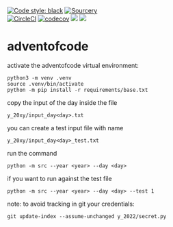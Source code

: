 [![Code style: black](https://img.shields.io/badge/code%20style-black-000000.svg)](https://github.com/psf/black)
[![Sourcery](https://img.shields.io/badge/Sourcery-enabled-brightgreen)](https://sourcery.ai)  
[![CircleCI](https://circleci.com/gh/Stegallo/adventofcode.svg?style=shield)](https://circleci.com/gh/Stegallo/adventofcode)
[![codecov](https://codecov.io/gh/stegallo/adventofcode/branch/master/graph/badge.svg)](https://codecov.io/gh/stegallo/adventofcode)
<a href="https://codeclimate.com/github/Stegallo/adventofcode/test_coverage"><img src="https://api.codeclimate.com/v1/badges/d3a26d2fed4f5d3b04c7/test_coverage" /></a>
<a href="https://codeclimate.com/github/Stegallo/adventofcode/maintainability"><img src="https://api.codeclimate.com/v1/badges/d3a26d2fed4f5d3b04c7/maintainability" /></a>
# adventofcode

activate the adventofcode virtual environment:
```
python3 -m venv .venv
source .venv/bin/activate
python -m pip install -r requirements/base.txt
```

copy the input of the day inside the file
```
y_20xy/input_day<day>.txt
```
you can create a test input file with name
```
y_20xy/input_day<day>_test.txt
```

run the command
```
python -m src --year <year> --day <day>
```
if you want to run against the test file
```
python -m src --year <year> --day <day> --test 1
```

note: to avoid tracking in git your credentials:
```
git update-index --assume-unchanged y_2022/secret.py
```
